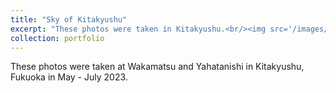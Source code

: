```yaml
---
title: "Sky of Kitakyushu"
excerpt: "These photos were taken in Kitakyushu.<br/><img src='/images/2.jpg'><br/><br/><img src='/images/4.jpg'><br/><br/><img src='/images/6.jpg'><br/><br/><img src='/images/7.jpg'><br/><br/><img src='/images/8.jpg'><br/><br/><img src='/images/10.jpg'><br/><br/><img src='/images/11.jpg'><br/><br/><img src='/images/19.jpg'><br/><br/><img src='/images/20.jpg'>"
collection: portfolio
---
```


These photos were taken at Wakamatsu and Yahatanishi in Kitakyushu, Fukuoka in May - July 2023.
